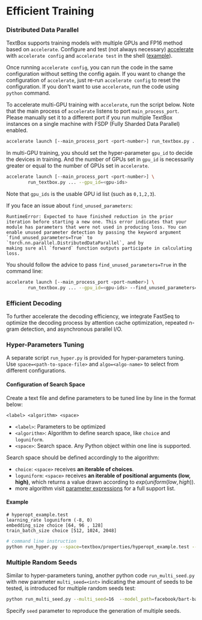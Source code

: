 # Efficient Training

### Distributed Data Parallel

TextBox supports training models with multiple GPUs and FP16 method based on `accelerate`. Configure and test (not always necessary) [accelerate](https://github.com/huggingface/accelerate) with `accelerate config` and `accelerate test` in the shell ([example](https://github.com/RUCAIBox/TextBox/blob/2.0.0/asset/accelerate.md)).

Once running `accelerate config`, you can run the code in the same configuration without setting the config again. If you want to change the configuration of `accelerate`, just re-run `accelerate config` to reset the configuration. If you don't want to use `accelerate`, run the code using `python` command.

To accelerate multi-GPU training with `accelerate`, run the script below. Note that the main process of `accelerate` listens to port `main_process_port`. Please manually set it to a different port if you run multiple TextBox instances on a single machine with FSDP (Fully Sharded Data Parallel) enabled.

```bash
accelerate launch [--main_process_port <port-number>] run_textbox.py ...
```

In multi-GPU training, you should set the hyper-parameter `gpu_id` to decide the devices in training. And the number of GPUs set in `gpu_id` is necessarily greater or equal to the number of GPUs set in `accelerate`.

```bash
accelerate launch [--main_process_port <port-number>] \
        run_textbox.py ... --gpu_id=<gpu-ids>
```

Note that `gpu_ids` is the usable GPU id list (such as `0,1,2,3`).

If you face an issue about `find_unused_parameters`:
```
RuntimeError: Expected to have finished reduction in the prior iteration before starting a new one. This error indicates that your module has parameters that were not used in producing loss. You can enable unused parameter detection by passing the keyword argument `find_unused_parameters=True` to `torch.nn.parallel.DistributedDataParallel`, and by
making sure all `forward` function outputs participate in calculating loss.
```
You should follow the advice to pass `find_unused_parameters=True` in the command line:
```bash
accelerate launch [--main_process_port <port-number>] \
        run_textbox.py ... --gpu_id=<gpu-ids> --find_unused_parameters=True
```

### Efficient Decoding

To further accelerate the decoding efficiency, we integrate FastSeq to optimize the decoding process by attention cache optimization, repeated n-gram detection, and asynchronous parallel I/O.

### Hyper-Parameters Tuning

A separate script `run_hyper.py` is provided for hyper-parameters tuning. Use `space=<path-to-space-file>` and `algo=<algo-name>` to select from different configurations.

#### Configuration of Search Space

Create a text file and define parameters to be tuned line by line in the format below:

```text
<label> <algorithm> <space>
```

- `<label>`: Parameters to be optimized
- `<algorithm>`: Algorithm to define search space, like `choice` and `loguniform`.
- `<space>`: Search space. Any Python object within one line is supported.

Search space should be defined accordingly to the algorithm:

- `choice`: `<space>` receives **an iterable of choices**.
- `loguniform`: `<space>` receives **an iterable of positional arguments (low, high)**, which returns a value drawn according to $exp(uniform(low, high))$.
- more algorithm visit [parameter expressions](http://hyperopt.github.io/hyperopt/getting-started/search_spaces/) for a full support list.

#### Example

```text
# hyperopt_example.test
learning_rate loguniform (-8, 0)
embedding_size choice [64, 96 , 128]
train_batch_size choice [512, 1024, 2048]
```

```bash
# command line instruction
python run_hyper.py --space=textbox/properties/hyperopt_example.test --algo='exhaustive'  --model_path=facebook/bart-base --metrics=\[\'rouge\'\] --metrics_for_best_model=\[\'ROUGE-1\'\]
```

### Multiple Random Seeds

Similar to hyper-parameters tuning, another python code `run_multi_seed.py` with new parameter `multi_seed=<int>` indicating the amount of seeds to be tested, is introduced for multiple random seeds test:

```bash
python run_multi_seed.py --multi_seed=16  --model_path=facebook/bart-base --metrics=\[\'rouge\''\] --metrics_for_best_model=\[\'ROUGE-1\'\]
```

Specify `seed` parameter to reproduce the generation of multiple seeds.